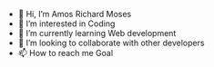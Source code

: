 - 👋 Hi, I’m Amos Richard Moses
- 👀 I’m interested in Coding
- 🌱 I’m currently learning Web development
- 💞️ I’m looking to collaborate with other developers
- 📫 How to reach me Goal

<!---
Amosrichard/Amosrichard is a ✨ special ✨ repository because its `README.md` (this file) appears on your GitHub profile.
You can click the Preview link to take a look at your changes.
--->
